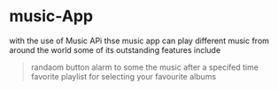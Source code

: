 # music-App
with the use of Music APi thse music app can play different music from around the world
some of its outstanding features include
> randaom button
> alarm to some the music after a specifed time
> favorite playlist for selecting your favourite albums
